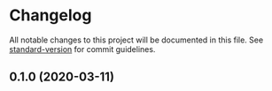 # Changelog

All notable changes to this project will be documented in this file. See
[standard-version](https://github.com/conventional-changelog/standard-version) for commit guidelines.

## 0.1.0 (2020-03-11)
